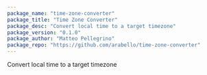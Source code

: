 ```yaml
---
package_name: "time-zone-converter"
package_title: "Time Zone Converter"
package_desc: "Convert local time to a target timezone"
package_version: "0.1.0"
package_author: "Matteo Pellegrino"
package_repo: "https://github.com/arabello/time-zone-converter"
---
```


Convert local time to a target timezone
